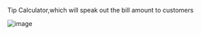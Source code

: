 Tip Calculator,which will speak out the bill amount to customers

![image](https://github.com/user-attachments/assets/f0a4aae6-8dc7-4f6a-a72f-721e6aae2a26)
